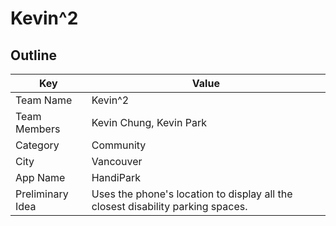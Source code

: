 # **Kevin^2**

## **Outline**
| Key | Value |
| ----- | ----- |
| Team Name | Kevin^2 |
| Team Members | Kevin Chung, Kevin Park |
| Category | Community |
| City | Vancouver |
| App Name | HandiPark |
| Preliminary Idea | Uses the phone's location to display all the closest disability parking spaces. |
